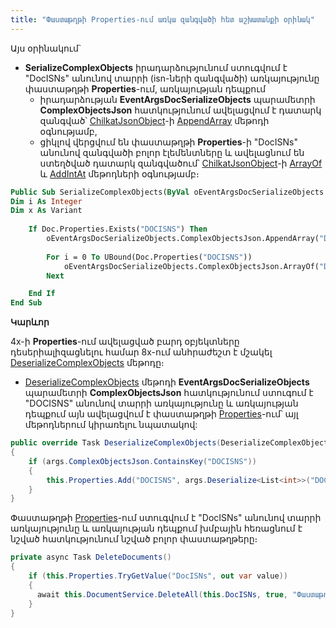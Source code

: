 ```yaml
---
title: "Փաստաթղթի Properties-ում առկա զանգվածի հետ աշխատանքի օրինակ" 
---
```


Այս օրինակում`
* **SerializeComplexObjects** իրադարձությունում ստուգվում է "DocISNs" անունով տարրի (isn-ների զանգվածի) առկայությունը փաստաթղթի **Properties**-ում, առկայության դեպքում
	* իրադարձության **EventArgsDocSerializeObjects** պարամետրի **ComplexObjectsJson** հատկությունում ավելացվում է դատարկ զանգված՝ [ChilkatJsonObject](https://www.chilkatsoft.com/refdoc/goLang_JsonObject_Ref.html)-ի [AppendArray](https://www.chilkatsoft.com/refdoc/goLang_JsonObject_Ref.html#AppendArray) մեթոդի օգնությամբ,
	* ցիկլով վերցվում են փաստաթղթի **Properties**-ի "DocISNs" անունով զանգվածի բոլոր էլեմենտները և ավելացնում են ստեղծված դատարկ զանգվածում՝ [ChilkatJsonObject](https://www.chilkatsoft.com/refdoc/goLang_JsonObject_Ref.html)-ի [ArrayOf](https://www.chilkatsoft.com/refdoc/goLang_JsonObject_Ref.html#ArrayOf) և [AddIntAt](https://www.chilkatsoft.com/refdoc/goLang_JsonObject_Ref.html#AddIntAt) մեթոդների օգնությամբ։ 

```vb
Public Sub SerializeComplexObjects(ByVal oEventArgsDocSerializeObjects As EventArgsDocSerializeObjects)
Dim i As Integer
Dim x As Variant
 
    If Doc.Properties.Exists("DOCISNS") Then
        oEventArgsDocSerializeObjects.ComplexObjectsJson.AppendArray("DOCISNS")
 
        For i = 0 To UBound(Doc.Properties("DOCISNS"))
            oEventArgsDocSerializeObjects.ComplexObjectsJson.ArrayOf("DOCISNS").AddIntAt(i, Doc.Properties("DOCISNS")(i))
        Next

    End If
End Sub
```

**Կարևոր**

4x-ի **Properties**-ում ավելացված բարդ օբյեկտները դեսերիալիզացնելու համար 8x-ում անհրաժեշտ է մշակել [DeserializeComplexObjects](../definitions/document/DeserializeComplexObjects.md) մեթոդը։

* [DeserializeComplexObjects](../definitions/document/DeserializeComplexObjects.md) մեթոդի **EventArgsDocSerializeObjects** պարամետրի **ComplexObjectsJson** հատկությունում ստուգում է "DOCISNS" անունով տարրի առկայությունը և առկայության դեպքում այն ավելացվում է փաստաթղթի [Properties](../definitions/document/Properties.md)-ում՝ այլ մեթոդներում կիրառելու նպատակով:

```c#
public override Task DeserializeComplexObjects(DeserializeComplexObjectsEventArgs args)
{
    if (args.ComplexObjectsJson.ContainsKey("DOCISNS"))
    {
        this.Properties.Add("DOCISNS", args.Deserialize<List<int>>("DOCISNS"));
    }
}
```

Փաստաթղթի [Properties](../definitions/document/Properties.md)-ում ստուգվում է "DocISNs" անունով տարրի առկայությունը և առկայության դեպքում խմբային հեռացնում է նշված հատկությունում նշված բոլոր փաստաթղթերը։

```c#
private async Task DeleteDocuments()
{
    if (this.Properties.TryGetValue("DocISNs", out var value))
    {
	  await this.DocumentService.DeleteAll(this.DocISNs, true, "Փաստաթղթերի խմբային հեռացում");
    }
}
```